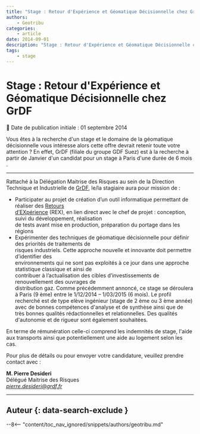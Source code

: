 ```yaml
---
title: "Stage : Retour d'Expérience et Géomatique Décisionnelle chez GrDF"
authors:
    - Geotribu
categories:
    - article
date: 2014-09-01
description: "Stage : Retour d'Expérience et Géomatique Décisionnelle chez GrDF"
tags:
    - stage
---
```


# Stage : Retour d'Expérience et Géomatique Décisionnelle chez GrDF

:calendar: Date de publication initiale : 01 septembre 2014

Vous êtes à la recherche d'un stage et le domaine de la géomatique décisionnelle vous intéresse alors cette offre devrait retenir toute votre attention ? En effet, GrDF (filiale du groupe GDF Suez) est à la recherche à partir de Janvier d'un candidat pour un stage à Paris d'une durée de 6 mois .

----

Rattaché à la Délégation Maitrise des Risques au sein de la Direction Technique et Industrielle de [GrDF](http://www.grdf.fr/), le/la stagiaire aura pour mission de :

* Participater au projet de création d’un outil informatique permettant de réaliser des [Retours](https://fr.wikipedia.org/wiki/Retour_d%27exp%C3%A9rience)  
[d’EXpérience](https://fr.wikipedia.org/wiki/Retour_d%27exp%C3%A9rience) (REX), en lien direct avec le chef de projet : conception, suivi du développement, réalisation  
de tests avant mise en production, préparation du portage dans les régions
* Expérimenter des techniques de géomatique décisionnelle pour définir des priorités de traitements de  
risques industriels. Cette approche nouvelle et innovante doit permettre d’identifier des  
environnements qui ne sont pas exploités à ce jour dans une approche statistique classique et ainsi de  
contribuer à l’actualisation des cibles d’investissements de renouvellement des ouvrages de  
distribution gaz.
Comme précédemment annoncé, ce stage se déroulera à Paris (9 ème) entre le 1/12/2014 – 1/03/2015 (6 mois). Le profil recherché est de type elève ingénieur (stage de 2 ème ou 3 ème année) avec de bonnes compétences d'analyse et de synthèse ainsi que de très bonnes qualités rédactionnelles et relationnelles. Des qualités d'autonomie et de rigueur sont également souhaitées.

En terme de rémunération celle-ci comprend les indemnités de stage, l'aide aux transports ainsi que potentiellement une aide au logement selon les cas.

Pour plus de détails ou pour envoyer votre candidature, veuillez prendre contact avec :

**M. Pierre Desideri**  
Délégué Maitrise des Risques  
*[pierre.desideri@grdf.fr](mailto:pierre.desideri@grdf.fr)*

----

## Auteur {: data-search-exclude }

--8<-- "content/toc_nav_ignored/snippets/authors/geotribu.md"
